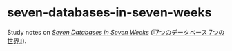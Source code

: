 # seven-databases-in-seven-weeks

Study notes on [*Seven Databases in Seven Weeks*](https://pragprog.com/book/rwdata/seven-databases-in-seven-weeks) ([『7つのデータベース 7つの世界』](http://shop.ohmsha.co.jp/shopdetail/000000003596/)).
